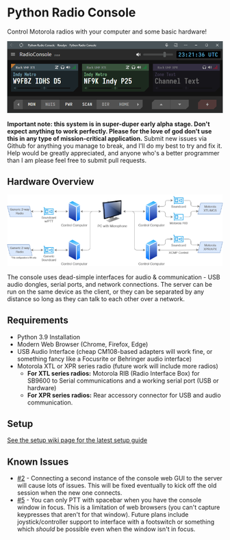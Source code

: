 # Python Radio Console
Control Motorola radios with your computer and some basic hardware!

![Console Screenshot](/media/screenshot-v2.png)

**Important note: this system is in super-duper early alpha stage. Don't expect anything to work perfectly. Please for the love of god don't use this in any type of mission-critical application.** Submit new issues via Github for anything you manage to break, and I'll do my best to try and fix it. Help would be greatly appreciated, and anyone who's a better programmer than I am please feel free to submit pull requests.

## Hardware Overview

![Hardware Block Diagram](/media/system-diagram-v2.drawio.png)

The console uses dead-simple interfaces for audio & communication - USB audio dongles, serial ports, and network connections. The server can be run on the same device as the client, or they can be separated by any distance so long as they can talk to each other over a network.

## Requirements
* Python 3.9 Installation
* Modern Web Browser (Chrome, Firefox, Edge)
* USB Audio Interface (cheap CM108-based adapters will work fine, or something fancy like a Focusrite or Behringer audio interface)
* Motorola XTL or XPR series radio (future work will include more radios)
   * **For XTL series radios:** Motorola RIB (Radio Interface Box) for SB9600 to Serial communications and a working serial port (USB or hardware)
   * **For XPR series radios:** Rear accessory connector for USB and audio communication.

## Setup

[See the setup wiki page for the latest setup guide](https://github.com/W3AXL/python-radio-console/wiki/Setup)

## Known Issues

* [#2](https://github.com/W3AXL/python-radio-console/issues/2) - Connecting a second instance of the console web GUI to the server will cause lots of issues. This will be fixed eventually to kick off the old session when the new one connects.
* [#5](https://github.com/W3AXL/python-radio-console/issues/5) - You can only PTT with spacebar when you have the console window in focus. This is a limitation of web browsers (you can't capture keypresses that aren't for that window). Future plans include joystick/controller support to interface with a footswitch or something which *should* be possible even when the window isn't in focus.
